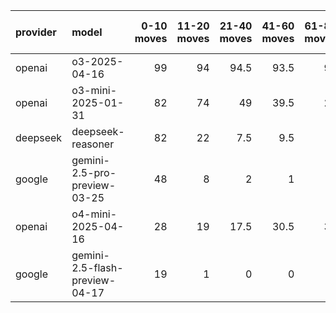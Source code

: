 | provider   | model                          |   0-10 moves |   11-20 moves |   21-40 moves |   41-60 moves |   61-80 moves |   81-100 moves |
|:-----------|:-------------------------------|-------------:|--------------:|--------------:|--------------:|--------------:|---------------:|
| openai     | o3-2025-04-16                  |           99 |            94 |          94.5 |          93.5 |            93 |           96.5 |
| openai     | o3-mini-2025-01-31             |           82 |            74 |          49   |          39.5 |            27 |           16   |
| deepseek   | deepseek-reasoner              |           82 |            22 |           7.5 |           9.5 |             3 |            6   |
| google     | gemini-2.5-pro-preview-03-25   |           48 |             8 |           2   |           1   |             0 |            0   |
| openai     | o4-mini-2025-04-16             |           28 |            19 |          17.5 |          30.5 |            35 |           42.5 |
| google     | gemini-2.5-flash-preview-04-17 |           19 |             1 |           0   |           0   |             0 |            0   |